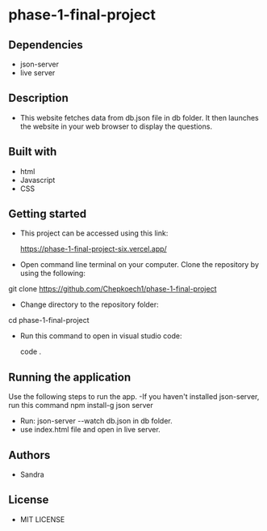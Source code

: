 # phase-1-final-project
## Dependencies

- json-server
- live server

## Description
- This website fetches data from db.json file in db folder. It then launches the website in your web browser to display the questions.

## Built with
- html
- Javascript
- CSS


## Getting started

- This project can be accessed using this link: 

  https://phase-1-final-project-six.vercel.app/

- Open command line terminal on your computer. Clone the repository by using the following:

 git clone https://github.com/Chepkoech1/phase-1-final-project

- Change directory to the repository folder:

 cd phase-1-final-project

- Run this command to open in visual studio code:

  code .

## Running the application

Use the following steps to run the app.
 -If you haven't installed json-server, run this command npm install-g json server
 - Run: json-server --watch db.json in db folder.
 -  use index.html file and open in live server.

## Authors

 - Sandra

## License

 - MIT LICENSE